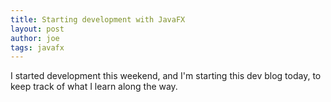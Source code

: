 ```yaml
---
title: Starting development with JavaFX
layout: post
author: joe
tags: javafx
---
```


I started development this weekend, and I'm starting this dev blog today, to keep track of what I learn along the way.
